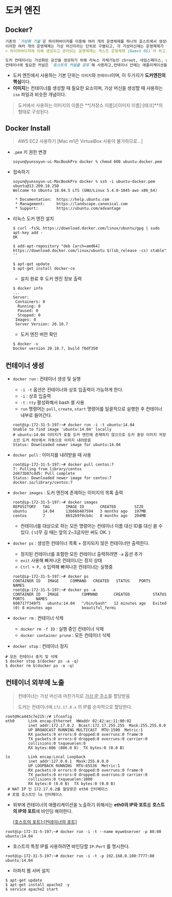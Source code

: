 # 도커 엔진

## Docker?

```markdown
기존의 `가상화 기술`은 하이퍼바이저를 이용해 여러 개의 운영체제를 하나의 호스트에서 생성해 사용하는 방식
이러한 여러 개의 운영체제는 가상 머신이라는 단위로 구별되고, 각 가상머신에는 운영체제가 설치되어 사용된다.
> 하이퍼바이저에 의해 생성되고 관리되는 운영체제는 게스트 운영체제`(Guest OS)`라 하고, 각 게스트 운영체제는 다른 게스트와는 완전히 독립된 공간과 시스템 자원을 할당받아 사용한다.
```



```markdown
도커 컨테이너는 가상화된 공간을 생성하기 위해 리눅스 자체기능인 chroot, 네임스페이스, cgroup을 사용함으로써 프로세스 단위의 격리 환경을 만들기 때문에 성능 손실이 거의 없다.
컨테이너에 필요한 커널은 `호스트의 커널을 공유`해 사용하고,컨테이너 안에는 애플리케이션을 구동하는 데 필요한 라이브러리 및 실행 파일만 존재하기 때문에 컨테이너를 이미지로 만들었을 때 이미지의 용량 또한 가상머신에 비해 대폭 줄어든다. 
```

* 도커 엔진에서 사용하는 기본 단위는 `이미지`와 `컨테이너`이며, 이 두가지가 **도커엔진의 핵심**이다.
* **이미지**는 컨테이너를 생성할 때 필요한 요소이며, 가상 머신을 생성할 때 사용하는 `iso` 파일과 비슷한 개념이다.

> 도커에서 사용하는 이미지의 이름은 **[저장소 이름]/[이미지 이름]:[태크]**의 형태로 구성된다.

## Docker Install

>  AWS EC2 사용하기 [Mac m1은 VirtualBox 사용이 불가하므로...]

* `.pem` 키 권한 변경

  ```shell
  soyun@yunsoyun-ui-MacBookPro docker % chmod 600 ubuntu-docker.pem
  ```

* 접속하기

  ```shell
  soyun@yunsoyun-ui-MacBookPro docker % ssh -i ubuntu-docker.pem ubuntu@13.209.18.250
  Welcome to Ubuntu 18.04.5 LTS (GNU/Linux 5.4.0-1045-aws x86_64)
  
   * Documentation:  https://help.ubuntu.com
   * Management:     https://landscape.canonical.com
   * Support:        https://ubuntu.com/advantage
  ```

* 리눅스 도커 엔진 설치

  ```shell
  $ curl -fsSL https://download.docker.com/linux/ubuntu/gpg | sudo apt-key add -
  OK
  
  $ add-apt-repository "deb [arch=amd64] https://download.docker.com/linux/ubuntu $(lsb_release -cs) stable"
  ''
  
  $ apt-get update
  $ apt-get install docker-ce
  ```

  * 설치 완료 후 도커 엔진 정보 출력

  ```shell
  $ docker info
  ...
  Server:
   Containers: 0
    Running: 0
    Paused: 0
    Stopped: 0
   Images: 0
   Server Version: 20.10.7
  ```

  * 도커 엔진 버전 확인

  ```shell
  $ docker -v
  Docker version 20.10.7, build f0df350
  ```

  

## 컨테이너 생성

* `docker run` : 컨테이너 생성 및 실행

  * `-i -t` 옵션은 컨테이너와 상호 입출력이 가능하게 한다.
  * `-i` : 상호 입출력
  * `-t` : `tty` 활성화해서 bash 셸 사용
  * `run` 명령어는 `pull`, `create`, `start` 명령어를 일괄적으로 실행한 후 컨테이너 내부로 들어간다.

  ```shell
  root@ip-172-31-5-197:~# docker run -i -t ubuntu:14.04
  Unable to find image 'ubuntu:14.04' locally
  # ubuntu:14.04 이미지가 로컬 도커 엔진에 존재하지 않으므로 도커 중앙 이미지 저장소인 도커 허브에서 자동으로 이미지 내려받음
  Status: Downloaded newer image for ubuntu:14.04
  ```

* `docker pull` : 이미지를 내려받을 때 사용

  ```shell
  root@ip-172-31-5-197:~# docker pull centos:7
  7: Pulling from library/centos
  2d473b07cdd5: Pull complete 
  Status: Downloaded newer image for centos:7
  docker.io/library/centos:7
  ```

* `docker images` : 도커 엔진에 존재하는 이미지의 목록 출력

  ```shell
  root@ip-172-31-5-197:~# docker images
  REPOSITORY   TAG       IMAGE ID       CREATED        SIZE
  ubuntu       14.04     13b66b487594   3 months ago   197MB
  centos       7         8652b9f0cb4c   8 months ago   204MB
  ```

  * 컨테이너를 대상으로 하는 모든 명령어는 컨테이너 이름 대신 ID를 대신 쓸 수 있다. ( 너무 길 때는 앞의 2~3글자만 써도 OK. )

* `docker ps` : 생성한 컨테이너 목록 + 정지되지 않은 컨테이너만 출력한다.

  * 정지된 컨테이너를 포함한 모든 컨테이너 출력하려면 `-a` 옵션 추가
  * `exit` 사용해 빠져나온 컨테이너는 정지 상태
  * `Ctrl + P, Q` 입력해 빠져나온 컨테이너는 실행중

  ```shell
  root@ip-172-31-5-197:~# docker ps
  CONTAINER ID   IMAGE     COMMAND   CREATED   STATUS    PORTS     NAMES
  root@ip-172-31-5-197:~# docker ps -a
  CONTAINER ID   IMAGE          COMMAND       CREATED          STATUS                     PORTS     NAMES
  608717f340f5   ubuntu:14.04   "/bin/bash"   12 minutes ago   Exited (0) 8 minutes ago             beautiful_fermi
  ```

* `docker rm` : 컨테이너 삭제

  * `docker rm -f ID` : 실행 중인 컨테이너 삭제
  * `docker container prune` : 모든 컨테이너 삭제

* `docker stop` : 컨테이너 정지

```shell
# 모든 컨테이너 중지 및 삭제 
$ docker stop $(docker ps -a -q)
$ docker rm $(docker ps -a -q)
```



## 컨테이너 외부에 노출

> 컨테이너는 가상 머신과 마찬가지로 <u>가상 IP 주소</u>를 할당받음
>
> 도커는 컨테이너에 `172.17.0.x` 의 IP를 순차적으로 할당한다.

```shell
root@9ca443c7e215:/# ifconfig
eth0      Link encap:Ethernet  HWaddr 02:42:ac:11:00:02  
          inet addr:172.17.0.2  Bcast:172.17.255.255  Mask:255.255.0.0
          UP BROADCAST RUNNING MULTICAST  MTU:1500  Metric:1
          RX packets:9 errors:0 dropped:0 overruns:0 frame:0
          TX packets:0 errors:0 dropped:0 overruns:0 carrier:0
          collisions:0 txqueuelen:0 
          RX bytes:806 (806.0 B)  TX bytes:0 (0.0 B)

lo        Link encap:Local Loopback  
          inet addr:127.0.0.1  Mask:255.0.0.0
          UP LOOPBACK RUNNING  MTU:65536  Metric:1
          RX packets:0 errors:0 dropped:0 overruns:0 frame:0
          TX packets:0 errors:0 dropped:0 overruns:0 carrier:0
          collisions:0 txqueuelen:1000 
          RX bytes:0 (0.0 B)  TX bytes:0 (0.0 B)
 # NAT IP 인 172.17.0.2를 할당받은 eth0 인터페이스
 # 로컬 호스트인 lo 인터페이스
```



* 외부에 컨테이너의 애플리케이션을 노출하기 위해서는 **eth0의 IP와 포트**를 **호스트의 IP와 포트**에 바인딩 해야한다.

   <u>[호스트의 포트]:[컨테이너의 포트]</u>

```shell
root@ip-172-31-5-197:~# docker run -i -t --name mywebserver -p 80:80 ubuntu:14.04
```

* 호스트의 특정 IP를 사용하려면 바인딩할 `IP:Port` 를 명시한다.

```shell
root@ip-172-31-5-197:~# docker run -i -t -p 192.168.0.100:7777:80 ubuntu:14.04
```

* 아파치 웹 서버 설치

```shell
$ apt-get update
$ apt-get install apache2 -y
$ service apache2 start
```

